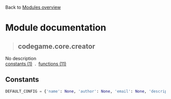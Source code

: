 Back to [Modules overview](https://github.com/pyrustic/codegame/blob/master/docs/modules/README.md)
  
# Module documentation
>## codegame.core.creator
No description
<br>
[constants (1)](https://github.com/pyrustic/codegame/blob/master/docs/modules/content/codegame.core.creator/constants.md) &nbsp;.&nbsp; [functions (11)](https://github.com/pyrustic/codegame/blob/master/docs/modules/content/codegame.core.creator/functions.md)


## Constants
```python
DEFAULT_CONFIG = {'name': None, 'author': None, 'email': None, 'description': None, 'github': None, 'version': 1}

```

